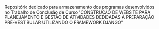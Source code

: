 Repositório dedicado para armazenamento dos programas desenvolvidos no Trabalho de Conclusão de Curso "CONSTRUÇÃO DE WEBSITE PARA PLANEJAMENTO E GESTÃO DE ATIVIDADES DEDICADAS À PREPARAÇÃO PRÉ-VESTIBULAR UTILIZANDO O FRAMEWORK DJANGO"
